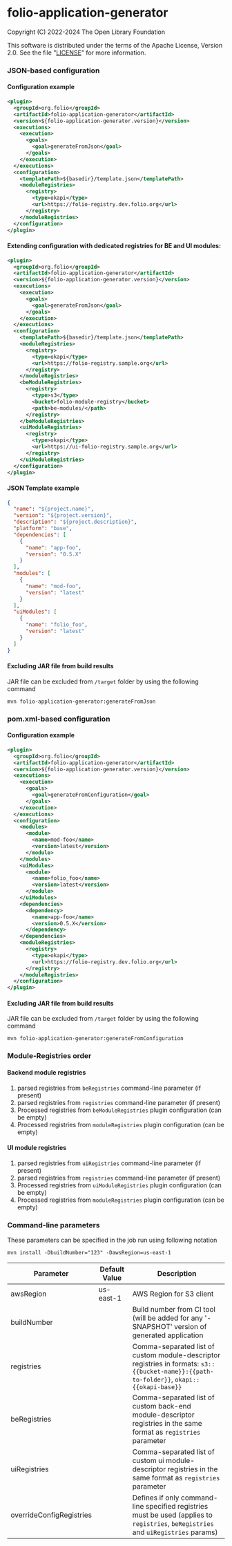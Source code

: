 # folio-application-generator

Copyright (C) 2022-2024 The Open Library Foundation

This software is distributed under the terms of the Apache License,
Version 2.0. See the file "[LICENSE](LICENSE)" for more information.

### JSON-based configuration

#### Configuration example

```xml
<plugin>
  <groupId>org.folio</groupId>
  <artifactId>folio-application-generator</artifactId>
  <version>${folio-application-generator.version}</version>
  <executions>
    <execution>
      <goals>
        <goal>generateFromJson</goal>
      </goals>
    </execution>
  </executions>
  <configuration>
    <templatePath>${basedir}/template.json</templatePath>
    <moduleRegistries>
      <registry>
        <type>okapi</type>
        <url>https://folio-registry.dev.folio.org</url>
      </registry>
    </moduleRegistries>
  </configuration>
</plugin>
```

#### Extending configuration with dedicated registries for BE and UI modules:

```xml
<plugin>
  <groupId>org.folio</groupId>
  <artifactId>folio-application-generator</artifactId>
  <version>${folio-application-generator.version}</version>
  <executions>
    <execution>
      <goals>
        <goal>generateFromJson</goal>
      </goals>
    </execution>
  </executions>
  <configuration>
    <templatePath>${basedir}/template.json</templatePath>
    <moduleRegistries>
      <registry>
        <type>okapi</type>
        <url>https://folio-registry.sample.org</url>
      </registry>
    </moduleRegistries>
    <beModuleRegistries>
      <registry>
        <type>s3</type>
        <bucket>folio-module-registry</bucket>
        <path>be-modules/</path>
      </registry>
    </beModuleRegistries>
    <uiModuleRegistries>
      <registry>
        <type>okapi</type>
        <url>https://ui-folio-registry.sample.org</url>
      </registry>
    </uiModuleRegistries>
  </configuration>
</plugin>

```

#### JSON Template example

```json
{
  "name": "${project.name}",
  "version": "${project.version}",
  "description": "${project.description}",
  "platform": "base",
  "dependencies": [
    {
      "name": "app-foo",
      "version": "0.5.X"
    }
  ],
  "modules": [
    {
      "name": "mod-foo",
      "version": "latest"
    }
  ],
  "uiModules": [
    {
      "name": "folio_foo",
      "version": "latest"
    }
  ]
}
```

#### Excluding JAR file from build results

JAR file can be excluded from `/target` folder by using the following command

```shell
mvn folio-application-generator:generateFromJson
```

### pom.xml-based configuration

#### Configuration example

```xml
<plugin>
  <groupId>org.folio</groupId>
  <artifactId>folio-application-generator</artifactId>
  <version>${folio-application-generator.version}</version>
  <executions>
    <execution>
      <goals>
        <goal>generateFromConfiguration</goal>
      </goals>
    </execution>
  </executions>
  <configuration>
    <modules>
      <module>
        <name>mod-foo</name>
        <version>latest</version>
      </module>
    </modules>
    <uiModules>
      <module>
        <name>folio_foo</name>
        <version>latest</version>
      </module>
    </uiModules>
    <dependencies>
      <dependency>
        <name>app-foo</name>
        <version>0.5.X</version>
      </dependency>
    </dependencies>
    <moduleRegistries>
      <registry>
        <type>okapi</type>
        <url>https://folio-registry.dev.folio.org</url>
      </registry>
    </moduleRegistries>
  </configuration>
</plugin>
```

#### Excluding JAR file from build results

JAR file can be excluded from `/target` folder by using the following command

```shell
mvn folio-application-generator:generateFromConfiguration
```

### Module-Registries order

#### Backend module registries

1. parsed registries from `beRegistries` command-line parameter (if present)
2. parsed registries from `registries` command-line parameter (if present)
3. Processed registries from `beModuleRegistries` plugin configuration (can be empty)
4. Processed registries from `moduleRegistries` plugin configuration (can be empty)

#### UI module registries

1. parsed registries from `uiRegistries` command-line parameter (if present)
2. parsed registries from `registries` command-line parameter (if present)
3. Processed registries from `uiModuleRegistries` plugin configuration (can be empty)
4. Processed registries from `moduleRegistries` plugin configuration (can be empty)

### Command-line parameters

These parameters can be specified in the job run using following notation

```shell
mvn install -DbuildNumber="123" -DawsRegion=us-east-1 
```

| Parameter                | Default Value | Description                                                                                                                               |
|--------------------------|---------------|-------------------------------------------------------------------------------------------------------------------------------------------|
| awsRegion                | us-east-1     | AWS Region for S3 client                                                                                                                  |
| buildNumber              |               | Build number from CI tool (will be added for any '-SNAPSHOT' version of generated application                                             |
| registries               |               | Comma-separated list of custom module-descriptor registries in formats: `s3::{{bucket-name}}:{{path-to-folder}}`, `okapi::{{okapi-base}}` |
| beRegistries             |               | Comma-separated list of custom back-end module-descriptor registries in the same format as `registries` parameter                         |
| uiRegistries             |               | Comma-separated list of custom ui module-descriptor registries in the same format as `registries` parameter                               |
| overrideConfigRegistries |               | Defines if only command-line specified registries must be used (applies to `registries`, `beRegistries` and `uiRegistries` params)        |


